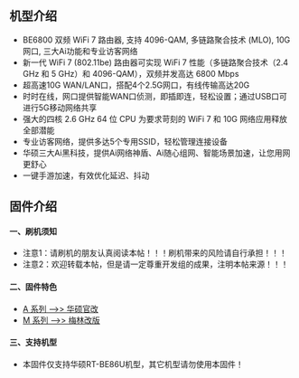 ## 机型介绍
* BE6800 双频 WiFi 7 路由器, 支持 4096-QAM, 多链路聚合技术 (MLO), 10G 网口, 三大Ai功能和专业访客网络
* 新一代 WiFi 7 (802.11be) 路由器可实现 WiFi 7 性能（多链路聚合技术（2.4 GHz 和 5 GHz）和 4096-QAM），双频并发高达 6800 Mbps
* 超高速10G WAN/LAN口，搭配4个2.5G网口，有线传输高达20G
* 时时在线，网口提供智能WAN口侦测，即插即连，轻松设置；通过USB口可进行5G移动网络共享
* 强大的四核 2.6 GHz 64 位 CPU 为要求苛刻的 WiFi 7 和 10G 网络应用释放全部潜能
* 专业访客网络，提供多达5个专用SSID，轻松管理连接设备
* 华硕三大Ai黑科技，提供Ai网络神盾、Ai随心组网、智能场景加速，让您用网更舒心
* 一键手游加速，有效优化延迟、抖动

## 固件介绍
#### 一、刷机须知
* 注意1：请刷机的朋友认真阅读本帖！！！刷机带来的风险请自行承担！！！
* 注意2：欢迎转载本帖，但是请一定尊重开发组的成果，注明本帖来源！！！

#### 二、固件特色
* [A 系列 ——>> 华硕官改](/zh/guide/asus/firmware-a.md)
* [M 系列 ——>> 梅林改版](/zh/guide/asus/firmware-m.md)

#### 三、支持机型
* 本固件仅支持华硕RT-BE86U机型，其它机型请勿使用本固件！
